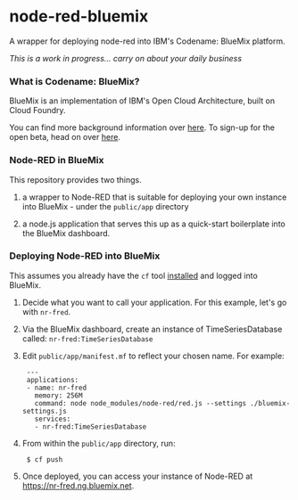 node-red-bluemix
================

A wrapper for deploying node-red into IBM's Codename: BlueMix platform.

*This is a work in progress... carry on about your daily business*


### What is Codename: BlueMix?

BlueMix is an implementation of IBM's Open Cloud Architecture, built on Cloud Foundry.

You can find more background information over [here](http://www-01.ibm.com/software/ebusiness/jstart/bluemix/). To sign-up for the open beta, head on over [here](http://www.bluemix.net).

### Node-RED in BlueMix

This repository provides two things.

1. a wrapper to Node-RED that is suitable for deploying your own instance into BlueMix - under the `public/app` directory

2. a node.js application that serves this up as a quick-start boilerplate into the BlueMix dashboard.

### Deploying Node-RED into BlueMix

This assumes you already have the `cf` tool [installed](http://www.ng.bluemix.net/docs/BuildingWeb.jsp#install-cf) and logged into BlueMix.

1. Decide what you want to call your application. For this example, let's go with `nr-fred`.
2. Via the BlueMix dashboard, create an instance of TimeSeriesDatabase called: `nr-fred:TimeSeriesDatabase`
3. Edit `public/app/manifest.mf` to reflect your chosen name. For example:

   ```
    ---
    applications:
    - name: nr-fred
      memory: 256M
      command: node node_modules/node-red/red.js --settings ./bluemix-settings.js
      services:
      - nr-fred:TimeSeriesDatabase
   ```
4. From within the `public/app` directory, run:
   ```
    $ cf push
    ```

5. Once deployed, you can access your instance of Node-RED at <https://nr-fred.ng.bluemix.net>.

